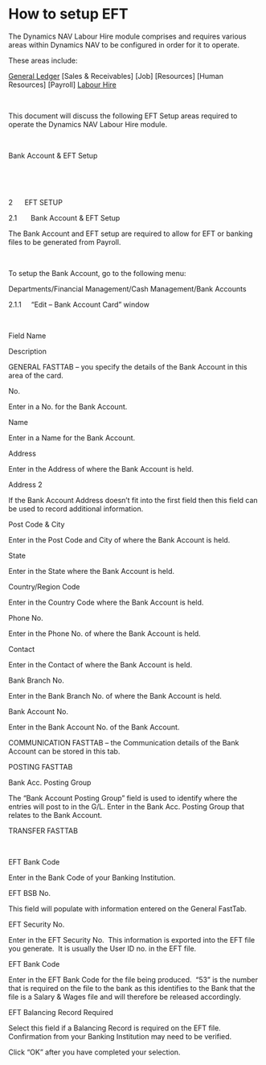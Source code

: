 # How to setup EFT

The Dynamics NAV Labour Hire module comprises and requires various areas within Dynamics NAV
to be configured in order for it to operate. 

These areas include:

[General Ledger](au-labour-setup-general-ledger.md)
[Sales & Receivables]
[Job]
[Resources]
[Human Resources]
[Payroll]
[Labour Hire](au-labour-setup-labour-hire.md)











 

This document will discuss the following EFT Setup areas
required to operate the Dynamics NAV Labour Hire module.

 


 Bank Account & EFT
     Setup


 


 

2     
EFT SETUP

2.1      
Bank Account & EFT Setup 

The Bank Account and EFT setup are required to allow for EFT
or banking files to be generated from Payroll. 

 

To setup the Bank Account, go to the following
menu:

Departments/Financial Management/Cash
Management/Bank Accounts



2.1.1    
“Edit – Bank Account Card” window

 


 
  
   
   Field Name
   
   
   Description
   
  
 
 
  
  GENERAL FASTTAB – you specify the details of
  the Bank Account in this area of the card.
  
 
 
  
  No.
  
  
  Enter in a No. for the Bank Account.
  
 
 
  
  Name
  
  
  Enter in a Name for the Bank Account.
  
 
 
  
  Address
  
  
  Enter in the Address of where the Bank Account
  is held.
  
 
 
  
  Address 2
  
  
  If the Bank Account Address doesn’t fit into
  the first field then this field can be used to record additional information.
  
 
 
  
  Post Code & City
  
  
  Enter in the Post Code and City of where the
  Bank Account is held.
  
 
 
  
  State
  
  
  Enter in the State where the Bank Account is
  held.
  
 
 
  
  Country/Region Code
  
  
  Enter in the Country Code where the Bank
  Account is held.
  
 
 
  
  Phone No.
  
  
  Enter in the Phone No. of where the Bank
  Account is held.
  
 
 
  
  Contact
  
  
  Enter in the Contact of where the Bank Account
  is held.
  
 
 
  
  Bank Branch No.
  
  
  Enter in the Bank Branch No. of where the Bank
  Account is held.
  
 
 
  
  Bank Account No.
  
  
  Enter in the Bank Account No. of the Bank
  Account.
  
 
 
  
  COMMUNICATION FASTTAB – the Communication
  details of the Bank Account can be stored in this tab.  
  
 
 
  
  POSTING FASTTAB
  
 
 
  
  Bank Acc. Posting Group
  
  
  The “Bank Account Posting Group” field is used
  to identify where the entries will post to in the G/L.
  Enter in the Bank Acc. Posting Group that
  relates to the Bank Account.
  
 
 
  
  TRANSFER FASTTAB
  
  
   
  
 
 
  
  EFT Bank Code
  
  
  Enter in the Bank Code of your Banking Institution.
  
 
 
  
  EFT BSB No.
  
  
  This field will populate with information
  entered on the General FastTab.
  
 
 
  
  EFT Security No.
  
  
  Enter in the EFT Security No.  This information is exported into the EFT
  file you generate.  It is usually the
  User ID no. in the EFT file.
  
 
 
  
  EFT Bank Code
  
  
  Enter in the EFT Bank Code for the file being
  produced.  “53” is the number that is
  required on the file to the bank as this identifies to the Bank that the file
  is a Salary & Wages file and will therefore be released accordingly.
  
 
 
  
  EFT Balancing Record Required
  
  
  Select this field if a Balancing Record is
  required on the EFT file.  Confirmation
  from your Banking Institution may need to be verified.
  
 
 
  
  Click “OK” after
  you have completed your selection.
  
 














